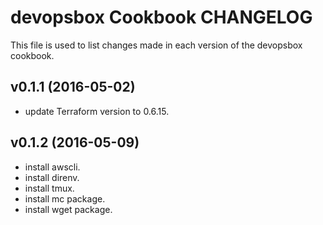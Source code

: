 # devopsbox Cookbook CHANGELOG

This file is used to list changes made in each version of the devopsbox cookbook.

## v0.1.1 (2016-05-02)

 * update Terraform version to 0.6.15.

## v0.1.2 (2016-05-09)

 * install awscli.
 * install direnv.
 * install tmux.
 * install mc package.
 * install wget package.
